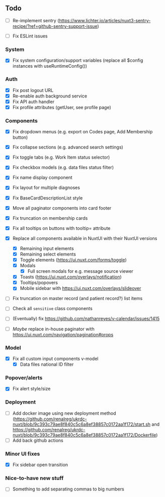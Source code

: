 ## Todo

- [ ] Re-implement sentry (https://www.lichter.io/articles/nuxt3-sentry-recipe/?ref=github-sentry-support-issue)

- [ ] Fix ESLint issues

### System

- [x] Fix system configuration/support variables (replace all $config instances with useRuntimeConfig())

### Auth

- [x] Fix post logout URL
- [x] Re-enable auth background service
- [x] Fix API auth handler
- [x] Fix profile attributes (getUser, see profile page)

### Components

- [x] Fix dropdown menus (e.g. export on Codes page, Add Membership button)
- [x] Fix collapse sections (e.g. advanced search settings)
- [x] Fix toggle tabs (e.g. Work Item status selector)
- [x] Fix checkbox models (e.g. data files status filter)
- [x] Fix name display component
- [x] Fix layout for multiple diagnoses
- [x] Fix BaseCardDescriptionList style
- [x] Move all paginator components into card footer
- [x] Fix truncation on membership cards
- [x] Fix all tooltips on buttons with tooltip= attribute

- [x] Replace all components available in NuxtUI with their NuxtUI versions
  - [x] Remaining input elements
  - [x] Remaining select elements
  - [x] Toggle elements (https://ui.nuxt.com/forms/toggle)
  - [x] Modals
    - [x] Full screen modals for e.g. message source viewer
  - [x] Toasts (https://ui.nuxt.com/overlays/notification)
  - [x] Tooltips/popovers
  - [x] Mobile sidebar with https://ui.nuxt.com/overlays/slideover

- [ ] Fix truncation on master record (and patient record?) list items

- [ ] Check all `sensitive` class components
- [ ] (Eventually) fix https://github.com/nathanreyes/v-calendar/issues/1415
- [ ] _Maybe_ replace in-house paginator with https://ui.nuxt.com/navigation/pagination#props

### Model

- [x] Fix all custom input components v-model
  - [x] Data files national ID filter

### Popover/alerts

- [x] Fix alert style/size

### Deployment

- [ ] Add docker image using new deployment method (https://github.com/renalreg/ukrdc-nuxt/blob/9c393c79ae8f840c5c6a8ef38857c0172aa1f172/start.sh and https://github.com/renalreg/ukrdc-nuxt/blob/9c393c79ae8f840c5c6a8ef38857c0172aa1f172/Dockerfile)
- [ ] Add back github actions

### Minor UI fixes

- [x] Fix sidebar open transition

### Nice-to-have new stuff

- [ ] Something to add separating commas to big numbers
